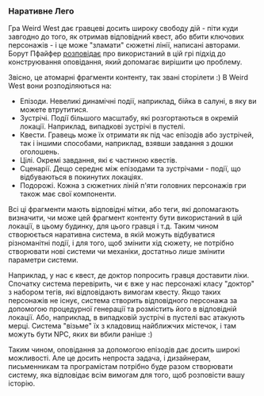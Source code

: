 ### Наративне Лего

Гра Weird West дає гравцеві досить широку свободу дій - піти куди завгодно до того, як отримав відповідний квест, або вбити ключових персонажів - і це може "зламати" сюжетні лінії, написані авторами. Борут Пфайфер [розповідає](https://threadreaderapp.com/thread/1478133570820476929.html) про використаний в цій грі підхід до конструювання оповідання, який допомагає вирішити цю проблему.

Звісно, це атомарні фрагменти контенту, так звані сторілети :) В Weird West вони розподіляються на:
- Епізоди. Невеликі динамічні події, наприклад, бійка в салуні, в яку ви можете втрутитися.
- Зустрічі. Події більшого масштабу, які розгортаються в окремій локації. Наприклад, випадкові зустрічі в пустелі.
- Квести. Гравець може їх отримати як під час епізодів або зустрічей, так і іншими способами, наприклад, взявши завдання з дошки оголошень.
- Цілі. Окремі завдання, які є частиною квестів.
- Сценарії. Дещо середнє між епізодами та зустрічами - події, що відбуваються в покинутих локаціях.
- Подорожі. Кожна з сюжетних ліній п'яти головних персонажів гри також має свої компоненти.

Всі ці фрагменти мають відповідні мітки, або теги, які допомагають визначити, чи може цей фрагмент контенту бути використаний в цій локації, в цьому будинку, для цього гравця і т.д. Таким чином створюється наративна система, в якій можуть відбуватися різноманітні події, і для того, щоб змінити хід сюжету, не потрібно створювати нові системи чи механіки, достатньо лише змінити параметри системи.

Наприклад, у нас є квест, де доктор попросить гравця доставити ліки. Спочатку система перевірить, чи є вже у нас персонажі класу "доктор" з набором тегів, які відповідають вимогам квесту. Якщо таких персонажів не існує, система створить відповідного персонажа за допомогою процедурної генерації та розмістить його в відповідній локації. Або, наприклад, в випадковій зустрічі в пустелі вас атакують мерці. Система "візьме" їх з кладовищ найближчих містечок, і там можуть бути NPC, яких ви вбили раніше :)

Таким чином, оповідання за допомогою епізодів дає досить широкі можливості. Але це досить непроста задача, і дизайнерам, письменникам та програмістам потрібно буде разом створювати систему, яка відповідає всім вимогам для того, щоб розповісти вашу історію.
